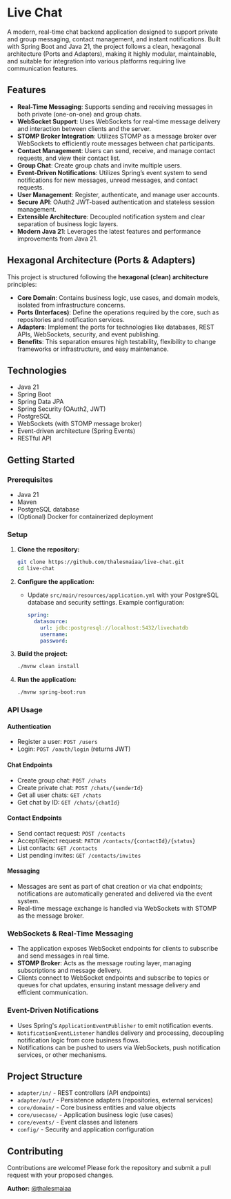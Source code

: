# Live Chat

A modern, real-time chat backend application designed to support private and group messaging, contact management, and instant notifications. Built with Spring Boot and Java 21, the project follows a clean, hexagonal architecture (Ports and Adapters), making it highly modular, maintainable, and suitable for integration into various platforms requiring live communication features.

## Features

- **Real-Time Messaging**: Supports sending and receiving messages in both private (one-on-one) and group chats.
- **WebSocket Support**: Uses WebSockets for real-time message delivery and interaction between clients and the server.
- **STOMP Broker Integration**: Utilizes STOMP as a message broker over WebSockets to efficiently route messages between chat participants.
- **Contact Management**: Users can send, receive, and manage contact requests, and view their contact list.
- **Group Chat**: Create group chats and invite multiple users.
- **Event-Driven Notifications**: Utilizes Spring’s event system to send notifications for new messages, unread messages, and contact requests.
- **User Management**: Register, authenticate, and manage user accounts.
- **Secure API**: OAuth2 JWT-based authentication and stateless session management.
- **Extensible Architecture**: Decoupled notification system and clear separation of business logic layers.
- **Modern Java 21**: Leverages the latest features and performance improvements from Java 21.

## Hexagonal Architecture (Ports & Adapters)

This project is structured following the **hexagonal (clean) architecture** principles:

- **Core Domain**: Contains business logic, use cases, and domain models, isolated from infrastructure concerns.
- **Ports (Interfaces)**: Define the operations required by the core, such as repositories and notification services.
- **Adapters**: Implement the ports for technologies like databases, REST APIs, WebSockets, security, and event publishing.
- **Benefits**: This separation ensures high testability, flexibility to change frameworks or infrastructure, and easy maintenance.

## Technologies

- Java 21
- Spring Boot
- Spring Data JPA
- Spring Security (OAuth2, JWT)
- PostgreSQL
- WebSockets (with STOMP message broker)
- Event-driven architecture (Spring Events)
- RESTful API

## Getting Started

### Prerequisites

- Java 21
- Maven
- PostgreSQL database
- (Optional) Docker for containerized deployment

### Setup

1. **Clone the repository:**

   ```bash
   git clone https://github.com/thalesmaiaa/live-chat.git
   cd live-chat
   ```

2. **Configure the application:**

   - Update `src/main/resources/application.yml` with your PostgreSQL database and security settings. Example configuration:
     ```yaml
     spring:
       datasource:
         url: jdbc:postgresql://localhost:5432/livechatdb
         username:
         password:
     ```

3. **Build the project:**

   ```bash
   ./mvnw clean install
   ```

4. **Run the application:**
   ```bash
   ./mvnw spring-boot:run
   ```

### API Usage

#### Authentication

- Register a user: `POST /users`
- Login: `POST /oauth/login` (returns JWT)

#### Chat Endpoints

- Create group chat: `POST /chats`
- Create private chat: `POST /chats/{senderId}`
- Get all user chats: `GET /chats`
- Get chat by ID: `GET /chats/{chatId}`

#### Contact Endpoints

- Send contact request: `POST /contacts`
- Accept/Reject request: `PATCH /contacts/{contactId}/{status}`
- List contacts: `GET /contacts`
- List pending invites: `GET /contacts/invites`

#### Messaging

- Messages are sent as part of chat creation or via chat endpoints; notifications are automatically generated and delivered via the event system.
- Real-time message exchange is handled via WebSockets with STOMP as the message broker.

### WebSockets & Real-Time Messaging

- The application exposes WebSocket endpoints for clients to subscribe and send messages in real time.
- **STOMP Broker**: Acts as the message routing layer, managing subscriptions and message delivery.
- Clients connect to WebSocket endpoints and subscribe to topics or queues for chat updates, ensuring instant message delivery and efficient communication.

### Event-Driven Notifications

- Uses Spring's `ApplicationEventPublisher` to emit notification events.
- `NotificationEventListener` handles delivery and processing, decoupling notification logic from core business flows.
- Notifications can be pushed to users via WebSockets, push notification services, or other mechanisms.

## Project Structure

- `adapter/in/` - REST controllers (API endpoints)
- `adapter/out/` - Persistence adapters (repositories, external services)
- `core/domain/` - Core business entities and value objects
- `core/usecase/` - Application business logic (use cases)
- `core/events/` - Event classes and listeners
- `config/` - Security and application configuration

## Contributing

Contributions are welcome! Please fork the repository and submit a pull request with your proposed changes.

**Author:** [@thalesmaiaa](https://github.com/thalesmaiaa)
